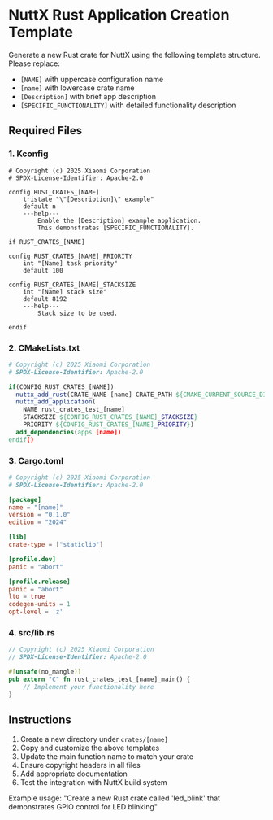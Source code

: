 # NuttX Rust Application Creation Template

Generate a new Rust crate for NuttX using the following template structure. Please replace:
- `[NAME]` with uppercase configuration name
- `[name]` with lowercase crate name
- `[Description]` with brief app description
- `[SPECIFIC_FUNCTIONALITY]` with detailed functionality description

## Required Files

### 1. Kconfig
```kconfig
# Copyright (c) 2025 Xiaomi Corporation
# SPDX-License-Identifier: Apache-2.0

config RUST_CRATES_[NAME]
	tristate "\"[Description]\" example"
	default n
	---help---
		Enable the [Description] example application.
		This demonstrates [SPECIFIC_FUNCTIONALITY].

if RUST_CRATES_[NAME]

config RUST_CRATES_[NAME]_PRIORITY
	int "[Name] task priority"
	default 100

config RUST_CRATES_[NAME]_STACKSIZE
	int "[Name] stack size"
	default 8192
	---help---
		Stack size to be used.

endif
```

### 2. CMakeLists.txt
```cmake
# Copyright (c) 2025 Xiaomi Corporation
# SPDX-License-Identifier: Apache-2.0

if(CONFIG_RUST_CRATES_[NAME])
  nuttx_add_rust(CRATE_NAME [name] CRATE_PATH ${CMAKE_CURRENT_SOURCE_DIR})
  nuttx_add_application(
    NAME rust_crates_test_[name]
    STACKSIZE ${CONFIG_RUST_CRATES_[NAME]_STACKSIZE}
    PRIORITY ${CONFIG_RUST_CRATES_[NAME]_PRIORITY})
  add_dependencies(apps [name])
endif()
```

### 3. Cargo.toml
```toml
# Copyright (c) 2025 Xiaomi Corporation
# SPDX-License-Identifier: Apache-2.0

[package]
name = "[name]"
version = "0.1.0"
edition = "2024"

[lib]
crate-type = ["staticlib"]

[profile.dev]
panic = "abort"

[profile.release]
panic = "abort"
lto = true
codegen-units = 1
opt-level = 'z'
```

### 4. src/lib.rs
```rust
// Copyright (c) 2025 Xiaomi Corporation
// SPDX-License-Identifier: Apache-2.0

#[unsafe(no_mangle)]
pub extern "C" fn rust_crates_test_[name]_main() {
    // Implement your functionality here
}
```

## Instructions

1. Create a new directory under `crates/[name]`
2. Copy and customize the above templates
3. Update the main function name to match your crate
4. Ensure copyright headers in all files
5. Add appropriate documentation
6. Test the integration with NuttX build system

Example usage: "Create a new Rust crate called 'led_blink' that demonstrates GPIO control for LED blinking"
